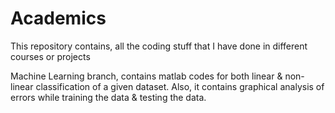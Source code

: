 # Academics
This repository contains, all the coding stuff that I have done in different courses or projects

Machine Learning branch, contains matlab codes for both linear & non-linear classification of a given dataset. Also, it contains graphical analysis of errors while training the data & testing the data.
